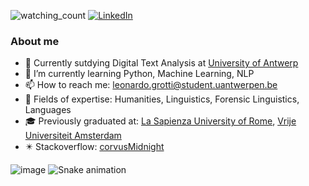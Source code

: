 <img src="https://komarev.com/ghpvc/?username=corvusMidnight&color=brightgreen" alt="watching_count" /> <a href="https://www.linkedin.com/in/leonardo-grotti-a8a64a205/" target="_blank"><img src="https://img.shields.io/badge/LinkedIn-%230077B5.svg?&style=flat-square&logo=linkedin&logoColor=white" alt="LinkedIn"></a>



### About me


- 🏫 Currently sutdying Digital Text Analysis at [University of Antwerp](https://www.uantwerpen.be/en/study/programmes/all-programmes/digital-text-analysis/)
- 🌱 I’m currently learning Python, Machine Learning, NLP
- 📫 How to reach me: leonardo.grotti@student.uantwerpen.be
- 📕 Fields of expertise: Humanities, Linguistics,  Forensic Linguistics, Languages
- 🎓 Previously graduated at: [La Sapienza University of Rome](https://corsidilaurea.uniroma1.it/it/corso/2021/29949/home), [Vrije Universiteit Amsterdam](https://vu.nl/en/education/master/humanities-research)
- ✴️ Stackoverflow: [corvusMidnight](https://stackoverflow.com/users/17034564/corvusmidnight)

![image](https://github-readme-stats.vercel.app/api?username=corvusMidnight&&show_icons=true&title_color=ffffff&icon_color=bb2acf&text_color=daf7dc&bg_color=151515)
![Snake animation](https://github.com/corvusMidnight/github-readme/blob/output/github-contribution-snake.svg)
